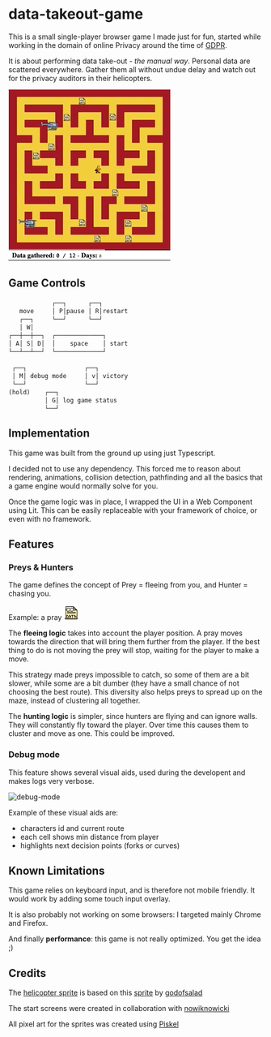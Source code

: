 # data-takeout-game

This is a small single-player browser game I made just for fun, started while working in the domain of online Privacy around the time of [GDPR](https://en.wikipedia.org/wiki/General_Data_Protection_Regulation).

It is about performing data take-out - _the manual way_.
Personal data are scattered everywhere. Gather them all without undue delay and watch out for the privacy auditors in their helicopters.

![demo](./img/docs/demo.gif)

## Game Controls

```
            ┌──┐      ┌──┐
   move     │ P│pause │ R│restart
   ┌──┐     └──┘      └──┘
   │ W│
┌──┼──┼──┐  ┌─────────────┐
│ A│ S│ D│  │    space    │ start
└──┴──┴──┘  └─────────────┘

 ┌──┐                ┌──┐
 │ M│ debug mode     │ v│ victory
 └──┘                └──┘
(hold)    ┌──┐
          │ G│ log game status
          └──┘
```

## Implementation

This game was built from the ground up using just Typescript.

I decided not to use any dependency. This forced me to reason about rendering, animations, collision detection, pathfinding and all the basics that a game engine would normally solve for you.

Once the game logic was in place, I wrapped the UI in a Web Component using Lit. This can be easily replaceable with your framework of choice, or even with no framework.

## Features

### Preys & Hunters

The game defines the concept of Prey = fleeing from you, and Hunter = chasing you.

Example: a pray
![data](./img/docs/data.gif)

The **fleeing logic** takes into account the player position. A pray moves towards the direction that will bring them further from the player. If the best thing to do is not moving the prey will stop, waiting for the player to make a move.

This strategy made preys impossible to catch, so some of them are a bit slower, while some are a bit dumber (they have a small chance of not choosing the best route). This diversity also helps preys to spread up on the maze, instead of clustering all together.

The **hunting logic** is simpler, since hunters are flying and can ignore walls. They will constantly fly toward the player.
Over time this causes them to cluster and move as one. This could be improved.

### Debug mode

This feature shows several visual aids, used during the developent and makes logs very verbose.

![debug-mode](.img/docs/debug-mode.png)

Example of these visual aids are:

- characters id and current route
- each cell shows min distance from player
- highlights next decision points (forks or curves)

## Known Limitations

This game relies on keyboard input, and is therefore not mobile friendly.
It would work by adding some touch input overlay.

It is also probably not working on some browsers: I targeted mainly Chrome and Firefox.

And finally **performance**: this game is not really optimized. You get the idea ;)

## Credits

The [helicopter sprite](img/authority.png) is based on this [sprite](https://www.pokecommunity.com/showthread.php?t=384499) by [godofsalad](https://www.pokecommunity.com/member.php?u=642968)

The start screens were created in collaboration with [nowiknowicki](https://www.behance.net/nowiknowicki)

All pixel art for the sprites was created using [Piskel](https://www.piskelapp.com/)
